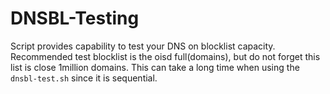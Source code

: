 # DNSBL-Testing
Script provides capability to test your DNS on blocklist capacity.
Recommended test blocklist is the oisd full(domains), but do not forget this list is close 1million domains.
This can take a long time when using the `dnsbl-test.sh` since it is sequential.
